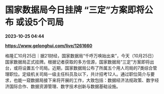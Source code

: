 # 国家数据局今日挂牌 “三定”方案即将公布 或设5个司局

**2023-10-25 04:44**

**https://www.gelonghui.com/live/1261660**

格隆汇10月25日｜据21财经，国家数据局“千呼万唤始出来”，今天（10月25日）国家数据局正式挂牌。根据记者获取的多方信源，国家数据局“三定”方案即将出台，或将设置五个司局。近期，国家数据局公布了所属五个用人司局的7类综合管理职位。定级机关司局一级主任科员及以下，共计招考12人。通过职位简介与要求，也能一窥数据局接下来将开展的工作，大致包括：数据经济法规政策、数字经济国际合作、数据资源管理、数字技术创新与数据基础设施。